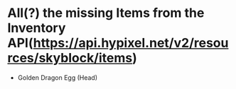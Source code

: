 # All(?) the missing Items from the Inventory API(https://api.hypixel.net/v2/resources/skyblock/items)

- Golden Dragon Egg (Head)
